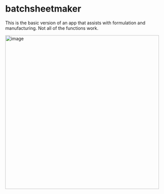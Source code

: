 # batchsheetmaker
This is the basic version of an app that assists with formulation and manufacturing. Not all of the functions work.

<img width="487" alt="image" src="https://github.com/user-attachments/assets/4d6a4a7c-13a7-4a33-928e-76b10d14bef5" />





